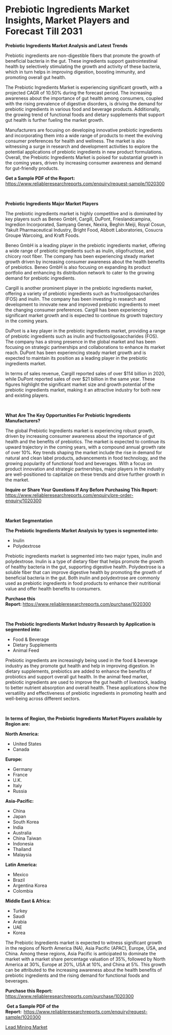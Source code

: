 <p><h1>Prebiotic Ingredients Market Insights, Market Players and Forecast Till 2031</h1></p><p><strong>Prebiotic Ingredients Market Analysis and Latest Trends</strong></p>
<p><p>Prebiotic ingredients are non-digestible fibers that promote the growth of beneficial bacteria in the gut. These ingredients support gastrointestinal health by selectively stimulating the growth and activity of these bacteria, which in turn helps in improving digestion, boosting immunity, and promoting overall gut health.</p><p>The Prebiotic Ingredients Market is experiencing significant growth, with a projected CAGR of 10.50% during the forecast period. The increasing awareness about the importance of gut health among consumers, coupled with the rising prevalence of digestive disorders, is driving the demand for prebiotic ingredients in various food and beverage products. Additionally, the growing trend of functional foods and dietary supplements that support gut health is further fueling the market growth.</p><p>Manufacturers are focusing on developing innovative prebiotic ingredients and incorporating them into a wide range of products to meet the evolving consumer preferences for health and wellness. The market is also witnessing a surge in research and development activities to explore the potential applications of prebiotic ingredients in new product formulations. Overall, the Prebiotic Ingredients Market is poised for substantial growth in the coming years, driven by increasing consumer awareness and demand for gut-friendly products.</p></p>
<p><strong>Get a Sample PDF of the Report:&nbsp;</strong> <a href="https://www.reliableresearchreports.com/enquiry/request-sample/1020300">https://www.reliableresearchreports.com/enquiry/request-sample/1020300</a></p>
<p>&nbsp;</p>
<p><strong>Prebiotic Ingredients Major Market Players</strong></p>
<p><p>The prebiotic ingredients market is highly competitive and is dominated by key players such as Beneo GmbH, Cargill, DuPont, Frieslandcampina, Ingredion Incorporated, Samyang Genex, Nexira, Beghin Meiji, Royal Cosun, Yakult Pharmaceutical Industry, Bright Food, Abbott Laboratories, Cosucra Groupe Warcoing, and Kraft Foods.</p><p>Beneo GmbH is a leading player in the prebiotic ingredients market, offering a wide range of prebiotic ingredients such as inulin, oligofructose, and chicory root fiber. The company has been experiencing steady market growth driven by increasing consumer awareness about the health benefits of prebiotics. Beneo GmbH is also focusing on expanding its product portfolio and enhancing its distribution network to cater to the growing demand for prebiotic ingredients.</p><p>Cargill is another prominent player in the prebiotic ingredients market, offering a variety of prebiotic ingredients such as fructooligosaccharides (FOS) and inulin. The company has been investing in research and development to innovate new and improved prebiotic ingredients to meet the changing consumer preferences. Cargill has been experiencing significant market growth and is expected to continue its growth trajectory in the coming years.</p><p>DuPont is a key player in the prebiotic ingredients market, providing a range of prebiotic ingredients such as inulin and fructooligosaccharides (FOS). The company has a strong presence in the global market and has been focusing on strategic partnerships and collaborations to enhance its market reach. DuPont has been experiencing steady market growth and is expected to maintain its position as a leading player in the prebiotic ingredients market.</p><p>In terms of sales revenue, Cargill reported sales of over $114 billion in 2020, while DuPont reported sales of over $21 billion in the same year. These figures highlight the significant market size and growth potential of the prebiotic ingredients market, making it an attractive industry for both new and existing players.</p></p>
<p>&nbsp;</p>
<p><strong>What Are The Key Opportunities For Prebiotic Ingredients Manufacturers?</strong></p>
<p><p>The global Prebiotic Ingredients market is experiencing robust growth, driven by increasing consumer awareness about the importance of gut health and the benefits of prebiotics. The market is expected to continue its upward trajectory in the coming years, with a compound annual growth rate of over 10%. Key trends shaping the market include the rise in demand for natural and clean label products, advancements in food technology, and the growing popularity of functional food and beverages. With a focus on product innovation and strategic partnerships, major players in the industry are well-positioned to capitalize on these trends and drive further growth in the market.</p></p>
<p><strong>Inquire or Share Your Questions If Any Before Purchasing This Report:</strong> <a href="https://www.reliableresearchreports.com/enquiry/pre-order-enquiry/1020300">https://www.reliableresearchreports.com/enquiry/pre-order-enquiry/1020300</a></p>
<p>&nbsp;</p>
<p><strong>Market Segmentation</strong></p>
<p><strong>The Prebiotic Ingredients Market Analysis by types is segmented into:</strong></p>
<p><ul><li>Inulin</li><li>Polydextrose</li></ul></p>
<p><p>Prebiotic ingredients market is segmented into two major types, inulin and polydextrose. Inulin is a type of dietary fiber that helps promote the growth of healthy bacteria in the gut, supporting digestive health. Polydextrose is a soluble fiber that can improve digestive health by promoting the growth of beneficial bacteria in the gut. Both inulin and polydextrose are commonly used as prebiotic ingredients in food products to enhance their nutritional value and offer health benefits to consumers.</p></p>
<p><strong>Purchase this Report:&nbsp;</strong><a href="https://www.reliableresearchreports.com/purchase/1020300">https://www.reliableresearchreports.com/purchase/1020300</a></p>
<p>&nbsp;</p>
<p><strong>The Prebiotic Ingredients Market Industry Research by Application is segmented into:</strong></p>
<p><ul><li>Food & Beverage</li><li>Dietary Supplements</li><li>Animal Feed</li></ul></p>
<p><p>Prebiotic ingredients are increasingly being used in the food & beverage industry as they promote gut health and help in improving digestion. In dietary supplements, prebiotics are added to enhance the benefits of probiotics and support overall gut health. In the animal feed market, prebiotic ingredients are used to improve the gut health of livestock, leading to better nutrient absorption and overall health. These applications show the versatility and effectiveness of prebiotic ingredients in promoting health and well-being across different sectors.</p></p>
<p>&nbsp;</p>
<p><strong>In terms of Region, the Prebiotic Ingredients Market Players available by Region are:</strong></p>
<p>
    <p> <strong> North America: </strong>
        <ul>
            <li>United States</li>
            <li>Canada</li>
        </ul>
        </p> 
    <p> <strong> Europe: </strong>
        <ul>
            <li>Germany</li>
            <li>France</li>
            <li>U.K.</li>
            <li>Italy</li>
            <li>Russia</li>
        </ul>
        </p> 
    <p> <strong> Asia-Pacific: </strong>
        <ul>
            <li>China</li>
            <li>Japan</li>
            <li>South Korea</li>
            <li>India</li>
            <li>Australia</li>
            <li>China Taiwan</li>
            <li>Indonesia</li>
            <li>Thailand</li>
            <li>Malaysia</li>
        </ul>
        </p> 
    <p> <strong> Latin America: </strong>
        <ul>
            <li>Mexico</li>
            <li>Brazil</li>
            <li>Argentina Korea</li>
            <li>Colombia</li>
        </ul>
        </p> 
    <p> <strong> Middle East & Africa: </strong>
        <ul>
            <li>Turkey</li>
            <li>Saudi</li>
            <li>Arabia</li>
            <li>UAE</li>
            <li>Korea</li>
        </ul>
    </p>
    </p>
<p><p>The Prebiotic Ingredients market is expected to witness significant growth in the regions of North America (NA), Asia Pacific (APAC), Europe, USA, and China. Among these regions, Asia Pacific is anticipated to dominate the market with a market share percentage valuation of 35%, followed by North America at 30%, Europe at 20%, USA at 10%, and China at 5%. This growth can be attributed to the increasing awareness about the health benefits of prebiotic ingredients and the rising demand for functional foods and beverages.</p></p>
<p><strong>Purchase this Report: </strong><a href="https://www.reliableresearchreports.com/purchase/1020300">https://www.reliableresearchreports.com/purchase/1020300</a></p>
<p>&nbsp;<strong>Get a Sample PDF of the Report:&nbsp;&nbsp;</strong><a href="https://www.reliableresearchreports.com/enquiry/request-sample/1020300">https://www.reliableresearchreports.com/enquiry/request-sample/1020300</a></p>
<p><strong></strong></p>
<p><p><a href="https://full-wildebeest-80b.notion.site/Lead-Mining-Market-Size-Share-Trends-Analysis-Report-By-Application-Regional-Outlook-Competitiv-ccf22d7276e24028802c82842b7601c6">Lead Mining Market</a></p></p>